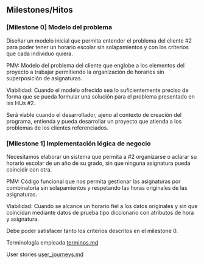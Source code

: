 ## Milestones/Hitos

### [Milestone 0] Modelo del problema

Diseñar un modelo inicial que permita entender el problema del cliente #2 para poder tener un horario escolar sin solapamientos y con los criterios que cada individuo quiera.

PMV:  Modelo del problema del cliente que englobe a los elementos del proyecto a trabajar permitiendo la organización de horarios sin superposición de asignaturas.

Viabilidad: Cuando el modelo ofrecido sea lo suficientemente preciso de forma que se pueda formular una solución para el problema presentado en las HUs #2.

Será viable cuando el desarrollador, ajeno al contexto de creación del programa, entienda y pueda desarrollar un proyecto que atienda a los problemas de los clientes referenciados.

### [Milestone 1] Implementación lógica de negocio
Necesitamos elaborar un sistema que permita a #2 organizarse o aclarar su horario escolar de un año de su grado, sin que ninguna asignatura pueda coincidir con otra. 

PMV: Código funcional que nos permita gestionar las asignaturas por combinatoria sin solapamientos y respetando las horas originales de las asignaturas.

Viabilidad: Cuando se alcance un horario fiel a los datos originales y sin que coincidan mediante datos de prueba tipo diccionario con atributos de hora y asignatura.

Debe poder satisfacer tanto los criterios descritos en el milestone 0. 


Terminología empleada [terminos.md](https://github.com/ChinChainis/Proyecto_Reparahorarios_IV2425/blob/Objetivo-1/docs/terminos.md)

User stories [user_journeys.md](https://github.com/ChinChainis/Proyecto_Reparahorarios_IV2425/blob/Objetivo-1/docs/user_stories.md)
